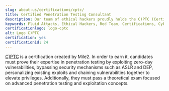 ```yaml
---
slug: about-us/certifications/cptc/
title: Certified Penetration Testing Consultant
description: Our team of ethical hackers proudly holds the C)PTC (Certified Penetration Testing Consultant) certification, among many others.
keywords: Fluid Attacks, Ethical Hackers, Red Team, Certifications, Cybersecurity, Pentesters, Whitehat Hackers, CPTC
certificationlogo: logo-cptc
alt: Logo C)PTC
certification: yes
certificationid: 24
---
```


[C)PTC](https://www.mile2.com/cptc_outline/)
is a certification created by Mile2.
In order to earn it,
candidates must prove their expertise in penetration testing
by exploiting zero-day vulnerabilities,
bypassing security mechanisms such as ASLR and DEP,
personalizing existing exploits
and chaining vulnerabilities together
to elevate privileges.
Additionally,
they must pass a theoretical exam
focused on advanced penetration testing and exploitation concepts.

